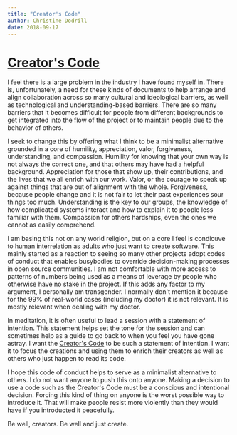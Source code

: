 ```yaml
---
title: "Creator's Code"
author: Christine Dodrill
date: 2018-09-17
---
```


# [Creator's Code](https://github.com/Xe/creators-code)

I feel there is a large problem in the industry I have found myself in. There is,
unfortunately, a need for these kinds of documents to help arrange and align
collaboration across so many cultural and ideological barriers, as well as
technological and understanding-based barriers. There are so many barriers that
it becomes difficult for people from different backgrounds to get integrated into
the flow of the project or to maintain people due to the behavior of others.

I seek to change this by offering what I think to be a minimalist alternative
grounded in a core of humility, appreciation, valor, forgiveness, understanding,
and compassion. Humility for knowing that your own way is not always the correct
one, and that others may have had a helpful background. Appreciation for those 
that show up, their contributions, and the lives that we all enrich with our work.
Valor, or the courage to speak up against things that are out of alignment with
the whole. Forgiveness, because people change and it is not fair to let their
past experiences sour things too much. Understanding is the key to our groups, 
the knowledge of how complicated systems interact and how to explain it to people
less familiar with them. Compassion for others hardships, even the ones we cannot
as easily comprehend.

I am basing this not on any world religion, but on a core I feel is condicuve to
human interrelation as adults who just want to create software.
This mainly started as a reaction to seeing so many other projects adopt codes 
of conduct that enables busybodies to override decision-making processes in open
source communities. I am not comfortable with more access to patterns of numbers
being used as a means of leverage by people who otherwise have no stake in the
project.
If this adds any factor to my argument, I personally am transgender. I normally
don't mention it because for the 99% of real-world cases (including my doctor)
it is not relevant. It is mostly relevant when dealing with my doctor.

In meditation, it is often useful to lead a session with a statement of 
intention. This statement helps set the tone for the session and can sometimes
help as a guide to go back to when you feel you have gone astray. I want the
[Creator's Code][cc] to be such a statement of intention. I want it to focus the 
creations and using them to enrich their creators as well as others who just
happen to read its code.

I hope this code of conduct helps to serve as a minimalist alternative to others.
I do not want anyone to push this onto anyone. Making a decision to use a code
such as the Creator's Code must be a conscious and intentional decision. Forcing
this kind of thing on anyone is the worst possible way to introduce it. That 
will make people resist more violently than they would have if you introducted 
it peacefully.

Be well, creators. Be well and just create.

[cc]: https://github.com/Xe/creators-code
